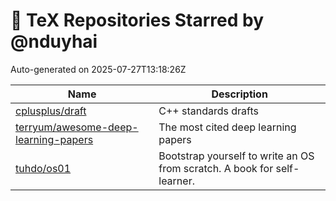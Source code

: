 # 🌟 TeX Repositories Starred by @nduyhai

Auto-generated on 2025-07-27T13:18:26Z

| Name | Description |
|------|-------------|
| [cplusplus/draft](https://github.com/cplusplus/draft) | C++ standards drafts |
| [terryum/awesome-deep-learning-papers](https://github.com/terryum/awesome-deep-learning-papers) | The most cited deep learning papers |
| [tuhdo/os01](https://github.com/tuhdo/os01) | Bootstrap yourself to write an OS from scratch. A book for self-learner. |
